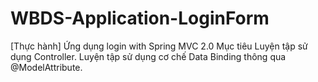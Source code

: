 # WBDS-Application-LoginForm
[Thực hành] Ứng dụng login with Spring MVC 2.0
Mục tiêu
Luyện tập sử dụng Controller.
Luyện tập sử dụng cơ chế Data Binding thông qua @ModelAttribute.
